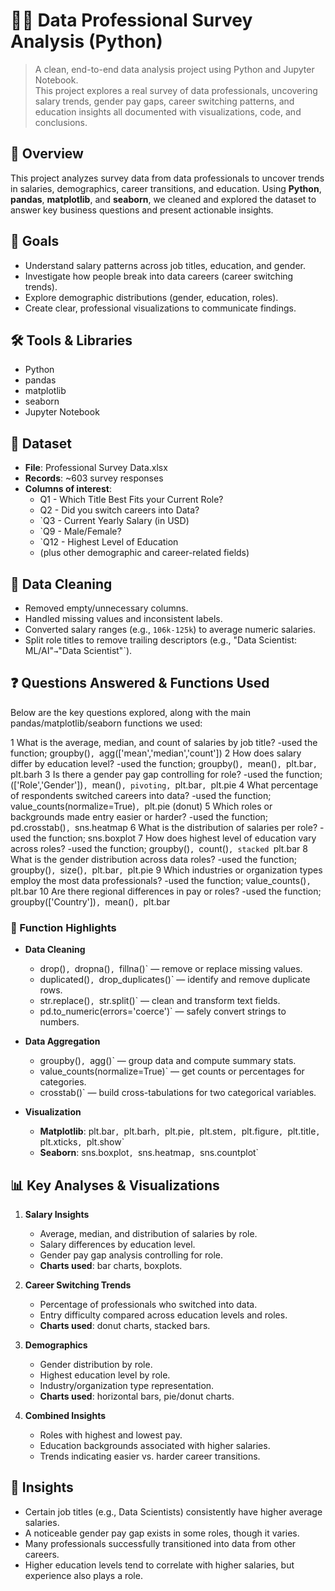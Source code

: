 # 🧑‍💻 Data Professional Survey Analysis (Python)

> A clean, end-to-end data analysis project using Python and Jupyter Notebook.  
> This project explores a real survey of data professionals, uncovering salary trends, gender pay gaps, career switching patterns, and education insights all documented with visualizations, code, and conclusions.


## 📄 Overview
This project analyzes survey data from data professionals to uncover trends in salaries, demographics, career transitions, and education. Using **Python**, **pandas**, **matplotlib**, and **seaborn**, we cleaned and explored the dataset to answer key business questions and present actionable insights.


## 🎯 Goals
- Understand salary patterns across job titles, education, and gender.
- Investigate how people break into data careers (career switching trends).
- Explore demographic distributions (gender, education, roles).
- Create clear, professional visualizations to communicate findings.



## 🛠️ Tools & Libraries
- Python 
- pandas
- matplotlib
- seaborn
- Jupyter Notebook



## 📂 Dataset
- **File**: Professional Survey Data.xlsx
- **Records**: ~603 survey responses
- **Columns of interest**:
  - Q1 - Which Title Best Fits your Current Role?
  - Q2 - Did you switch careers into Data?
  - `Q3 - Current Yearly Salary (in USD)
  - `Q9 - Male/Female?
  - `Q12 - Highest Level of Education
  - (plus other demographic and career-related fields)


## 🧹 Data Cleaning
- Removed empty/unnecessary columns.
- Handled missing values and inconsistent labels.
- Converted salary ranges (e.g., `106k-125k`) to average numeric salaries.
- Split role titles to remove trailing descriptors (e.g., "Data Scientist: ML/AI"` → `"Data Scientist"`).


## ❓ Questions Answered & Functions Used

Below are the key questions explored, along with the main pandas/matplotlib/seaborn functions we used:

1  What is the average, median, and count of salaries by job title? -used the function; groupby()`, `agg(['mean','median','count']) 
2 How does salary differ by education level? -used the function; groupby()`, `mean()`, `plt.bar`, `plt.barh 
3 Is there a gender pay gap controlling for role? -used the function; (['Role','Gender'])`, `mean()`, pivoting, `plt.bar`, `plt.pie 
4 What percentage of respondents switched careers into data? -used the function; value_counts(normalize=True)`, `plt.pie (donut) 
5 Which roles or backgrounds made entry easier or harder? -used the function; pd.crosstab()`, `sns.heatmap 
6 What is the distribution of salaries per role?  -used the function; sns.boxplot 
7 How does highest level of education vary across roles? -used the function; groupby()`, `count()`, stacked `plt.bar 
8 What is the gender distribution across data roles? -used the function; groupby()`, `size()`, `plt.bar`, `plt.pie 
9 Which industries or organization types employ the most data professionals? -used the function; value_counts()`, `plt.bar 
10 Are there regional differences in pay or roles? -used the function; groupby(['Country'])`, `mean()`, `plt.bar

### 🧰 Function Highlights
- **Data Cleaning**
  - drop()`, `dropna()`, `fillna()` — remove or replace missing values.
  - duplicated()`, `drop_duplicates()` — identify and remove duplicate rows.
  - str.replace()`, `str.split()` — clean and transform text fields.
  - pd.to_numeric(errors='coerce')` — safely convert strings to numbers.

- **Data Aggregation**
  - groupby()`, `agg()` — group data and compute summary stats.
  - value_counts(normalize=True)` — get counts or percentages for categories.
  - crosstab()` — build cross-tabulations for two categorical variables.

- **Visualization**
  - **Matplotlib**: plt.bar`, `plt.barh`, `plt.pie`, `plt.stem`, `plt.figure`, `plt.title`, `plt.xticks`, `plt.show`
  - **Seaborn**: sns.boxplot`, `sns.heatmap`, `sns.countplot`


## 📊 Key Analyses & Visualizations
1. **Salary Insights**
   - Average, median, and distribution of salaries by role.
   - Salary differences by education level.
   - Gender pay gap analysis controlling for role.
   - **Charts used**: bar charts, boxplots.

2. **Career Switching Trends**
   - Percentage of professionals who switched into data.
   - Entry difficulty compared across education levels and roles.
   - **Charts used**: donut charts, stacked bars.

3. **Demographics**
   - Gender distribution by role.
   - Highest education level by role.
   - Industry/organization type representation.
   - **Charts used**: horizontal bars, pie/donut charts.

4. **Combined Insights**
   - Roles with highest and lowest pay.
   - Education backgrounds associated with higher salaries.
   - Trends indicating easier vs. harder career transitions.


## 🧠 Insights
- Certain job titles (e.g., Data Scientists) consistently have higher average salaries.
- A noticeable gender pay gap exists in some roles, though it varies.
- Many professionals successfully transitioned into data from other careers.
- Higher education levels tend to correlate with higher salaries, but experience also plays a role.




